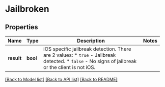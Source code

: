 # Jailbroken

## Properties
Name | Type | Description | Notes
------------ | ------------- | ------------- | -------------
**result** | **bool** | iOS specific jailbreak detection. There are 2 values:    * `true` - Jailbreak detected.   * `false` - No signs of jailbreak or the client is not iOS.  | 

[[Back to Model list]](../README.md#documentation-for-models) [[Back to API list]](../README.md#documentation-for-api-endpoints) [[Back to README]](../README.md)

